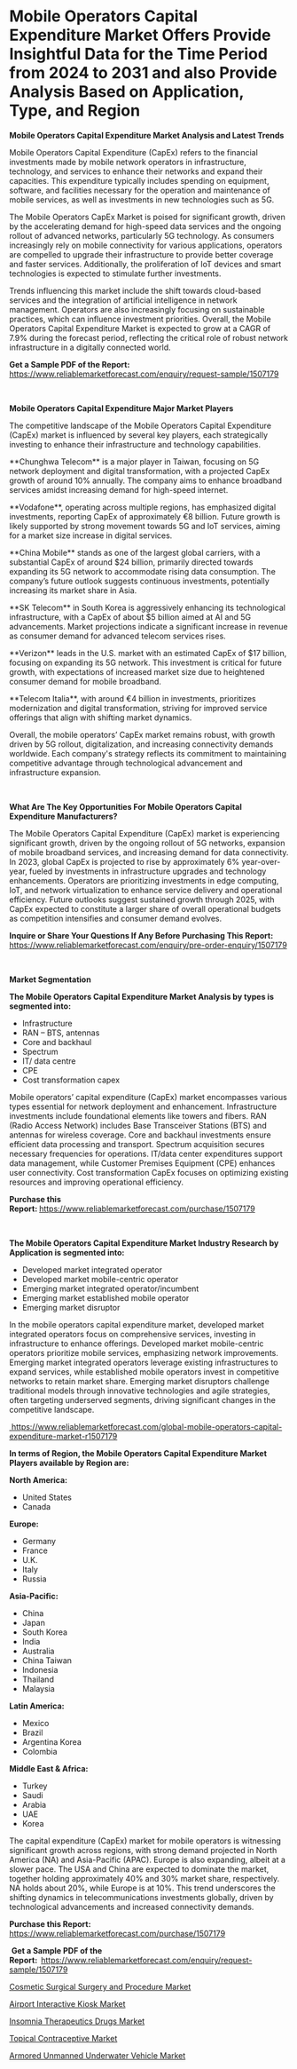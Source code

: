 <p><h1>Mobile Operators Capital Expenditure Market Offers Provide Insightful Data for the Time Period from 2024 to 2031 and also Provide Analysis Based on Application, Type, and Region</h1></p><p><strong>Mobile Operators Capital Expenditure Market Analysis and Latest Trends</strong></p>
<p><p>Mobile Operators Capital Expenditure (CapEx) refers to the financial investments made by mobile network operators in infrastructure, technology, and services to enhance their networks and expand their capacities. This expenditure typically includes spending on equipment, software, and facilities necessary for the operation and maintenance of mobile services, as well as investments in new technologies such as 5G.</p><p>The Mobile Operators CapEx Market is poised for significant growth, driven by the accelerating demand for high-speed data services and the ongoing rollout of advanced networks, particularly 5G technology. As consumers increasingly rely on mobile connectivity for various applications, operators are compelled to upgrade their infrastructure to provide better coverage and faster services. Additionally, the proliferation of IoT devices and smart technologies is expected to stimulate further investments.</p><p>Trends influencing this market include the shift towards cloud-based services and the integration of artificial intelligence in network management. Operators are also increasingly focusing on sustainable practices, which can influence investment priorities. Overall, the Mobile Operators Capital Expenditure Market is expected to grow at a CAGR of 7.9% during the forecast period, reflecting the critical role of robust network infrastructure in a digitally connected world.</p></p>
<p><strong>Get a Sample PDF of the Report:&nbsp;</strong> <a href="https://www.reliablemarketforecast.com/enquiry/request-sample/1507179">https://www.reliablemarketforecast.com/enquiry/request-sample/1507179</a></p>
<p>&nbsp;</p>
<p><strong>Mobile Operators Capital Expenditure Major Market Players</strong></p>
<p><p>The competitive landscape of the Mobile Operators Capital Expenditure (CapEx) market is influenced by several key players, each strategically investing to enhance their infrastructure and technology capabilities.</p><p>**Chunghwa Telecom** is a major player in Taiwan, focusing on 5G network deployment and digital transformation, with a projected CapEx growth of around 10% annually. The company aims to enhance broadband services amidst increasing demand for high-speed internet.</p><p>**Vodafone**, operating across multiple regions, has emphasized digital investments, reporting CapEx of approximately €8 billion. Future growth is likely supported by strong movement towards 5G and IoT services, aiming for a market size increase in digital services.</p><p>**China Mobile** stands as one of the largest global carriers, with a substantial CapEx of around $24 billion, primarily directed towards expanding its 5G network to accommodate rising data consumption. The company’s future outlook suggests continuous investments, potentially increasing its market share in Asia.</p><p>**SK Telecom** in South Korea is aggressively enhancing its technological infrastructure, with a CapEx of about $5 billion aimed at AI and 5G advancements. Market projections indicate a significant increase in revenue as consumer demand for advanced telecom services rises.</p><p>**Verizon** leads in the U.S. market with an estimated CapEx of $17 billion, focusing on expanding its 5G network. This investment is critical for future growth, with expectations of increased market size due to heightened consumer demand for mobile broadband.</p><p>**Telecom Italia**, with around €4 billion in investments, prioritizes modernization and digital transformation, striving for improved service offerings that align with shifting market dynamics.</p><p>Overall, the mobile operators’ CapEx market remains robust, with growth driven by 5G rollout, digitalization, and increasing connectivity demands worldwide. Each company's strategy reflects its commitment to maintaining competitive advantage through technological advancement and infrastructure expansion.</p></p>
<p>&nbsp;</p>
<p><strong>What Are The Key Opportunities For Mobile Operators Capital Expenditure Manufacturers?</strong></p>
<p><p>The Mobile Operators Capital Expenditure (CapEx) market is experiencing significant growth, driven by the ongoing rollout of 5G networks, expansion of mobile broadband services, and increasing demand for data connectivity. In 2023, global CapEx is projected to rise by approximately 6% year-over-year, fueled by investments in infrastructure upgrades and technology enhancements. Operators are prioritizing investments in edge computing, IoT, and network virtualization to enhance service delivery and operational efficiency. Future outlooks suggest sustained growth through 2025, with CapEx expected to constitute a larger share of overall operational budgets as competition intensifies and consumer demand evolves.</p></p>
<p><strong>Inquire or Share Your Questions If Any Before Purchasing This Report:</strong> <a href="https://www.reliablemarketforecast.com/enquiry/pre-order-enquiry/1507179">https://www.reliablemarketforecast.com/enquiry/pre-order-enquiry/1507179</a></p>
<p>&nbsp;</p>
<p><strong>Market Segmentation</strong></p>
<p><strong>The Mobile Operators Capital Expenditure Market Analysis by types is segmented into:</strong></p>
<p><ul><li>Infrastructure</li><li>RAN – BTS, antennas</li><li>Core and backhaul</li><li>Spectrum</li><li>IT/ data centre</li><li>CPE</li><li>Cost transformation capex</li></ul></p>
<p><p>Mobile operators’ capital expenditure (CapEx) market encompasses various types essential for network deployment and enhancement. Infrastructure investments include foundational elements like towers and fibers. RAN (Radio Access Network) includes Base Transceiver Stations (BTS) and antennas for wireless coverage. Core and backhaul investments ensure efficient data processing and transport. Spectrum acquisition secures necessary frequencies for operations. IT/data center expenditures support data management, while Customer Premises Equipment (CPE) enhances user connectivity. Cost transformation CapEx focuses on optimizing existing resources and improving operational efficiency.</p></p>
<p><strong>Purchase this Report:&nbsp;</strong><a href="https://www.reliablemarketforecast.com/purchase/1507179">https://www.reliablemarketforecast.com/purchase/1507179</a></p>
<p>&nbsp;</p>
<p><strong>The Mobile Operators Capital Expenditure Market Industry Research by Application is segmented into:</strong></p>
<p><ul><li>Developed market integrated operator</li><li>Developed market mobile-centric operator</li><li>Emerging market integrated operator/incumbent</li><li>Emerging market established mobile operator</li><li>Emerging market disruptor</li></ul></p>
<p><p>In the mobile operators capital expenditure market, developed market integrated operators focus on comprehensive services, investing in infrastructure to enhance offerings. Developed market mobile-centric operators prioritize mobile services, emphasizing network improvements. Emerging market integrated operators leverage existing infrastructures to expand services, while established mobile operators invest in competitive networks to retain market share. Emerging market disruptors challenge traditional models through innovative technologies and agile strategies, often targeting underserved segments, driving significant changes in the competitive landscape.</p></p>
<p><a href="https://www.reliablemarketforecast.com/global-mobile-operators-capital-expenditure-market-r1507179">&nbsp;https://www.reliablemarketforecast.com/global-mobile-operators-capital-expenditure-market-r1507179</a></p>
<p><strong>In terms of Region, the Mobile Operators Capital Expenditure Market Players available by Region are:</strong></p>
<p>
    <p> <strong> North America: </strong>
        <ul>
            <li>United States</li>
            <li>Canada</li>
        </ul>
        </p> 
    <p> <strong> Europe: </strong>
        <ul>
            <li>Germany</li>
            <li>France</li>
            <li>U.K.</li>
            <li>Italy</li>
            <li>Russia</li>
        </ul>
        </p> 
    <p> <strong> Asia-Pacific: </strong>
        <ul>
            <li>China</li>
            <li>Japan</li>
            <li>South Korea</li>
            <li>India</li>
            <li>Australia</li>
            <li>China Taiwan</li>
            <li>Indonesia</li>
            <li>Thailand</li>
            <li>Malaysia</li>
        </ul>
        </p> 
    <p> <strong> Latin America: </strong>
        <ul>
            <li>Mexico</li>
            <li>Brazil</li>
            <li>Argentina Korea</li>
            <li>Colombia</li>
        </ul>
        </p> 
    <p> <strong> Middle East & Africa: </strong>
        <ul>
            <li>Turkey</li>
            <li>Saudi</li>
            <li>Arabia</li>
            <li>UAE</li>
            <li>Korea</li>
        </ul>
    </p>
    </p>
<p><p>The capital expenditure (CapEx) market for mobile operators is witnessing significant growth across regions, with strong demand projected in North America (NA) and Asia-Pacific (APAC). Europe is also expanding, albeit at a slower pace. The USA and China are expected to dominate the market, together holding approximately 40% and 30% market share, respectively. NA holds about 20%, while Europe is at 10%. This trend underscores the shifting dynamics in telecommunications investments globally, driven by technological advancements and increased connectivity demands.</p></p>
<p><strong>Purchase this Report: </strong><a href="https://www.reliablemarketforecast.com/purchase/1507179">https://www.reliablemarketforecast.com/purchase/1507179</a></p>
<p>&nbsp;<strong>Get a Sample PDF of the Report:&nbsp;&nbsp;</strong><a href="https://www.reliablemarketforecast.com/enquiry/request-sample/1507179">https://www.reliablemarketforecast.com/enquiry/request-sample/1507179</a></p>
<p><strong></strong></p>
<p><p><a href="https://medium.com/@shirleychen281912/market-insights-global-cosmetic-surgical-surgery-and-procedure-market-forecast-and-innovation-630cb571e3cb">Cosmetic Surgical Surgery and Procedure Market</a></p><p><a href="https://www.linkedin.com/pulse/global-airport-interactive-kiosk-industry-analysis-report-gygmf?trackingId=52iFffe3Rwai9nspOizJWw%3D%3D">Airport Interactive Kiosk Market</a></p><p><a href="https://medium.com/@shirleychen281912/insomnia-therapeutics-drugs-market-trends-and-regional-insights-forecasted-for-period-from-2024-to-7671d4a479f9?postPublishedType=repub">Insomnia Therapeutics Drugs Market</a></p><p><a href="https://issuu.com/reportprime-2/docs/topical-contraceptive-market-size-2_b7327cd7d3816f">Topical Contraceptive Market</a></p><p><a href="https://www.linkedin.com/pulse/how-regions-adapting-armored-unmanned-underwater-vehicle-11yof?trackingId=cckVVXHaTmemAAUpKfRt6Q%3D%3D">Armored Unmanned Underwater Vehicle Market</a></p></p>